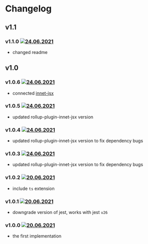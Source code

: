 # Changelog
## v1.1
### v1.1.0 [![24.06.2021](https://img.shields.io/date/1624564780)](https://github.com/d8corp/innet-jest/tree/v1.1.0)
- changed readme
## v1.0
### v1.0.6 [![24.06.2021](https://img.shields.io/date/1624562966)](https://github.com/d8corp/innet-jest/tree/v1.0.6)
- connected [innet-jsx](https://www.npmjs.com/package/innet-jsx)
### v1.0.5 [![24.06.2021](https://img.shields.io/date/1624490960)](https://github.com/d8corp/innet-jest/tree/v1.0.5)
- updated rollup-plugin-innet-jsx version
### v1.0.4 [![24.06.2021](https://img.shields.io/date/1624490057)](https://github.com/d8corp/innet-jest/tree/v1.0.4)
- updated rollup-plugin-innet-jsx version to fix dependency bugs
### v1.0.3 [![24.06.2021](https://img.shields.io/date/1624487662)](https://github.com/d8corp/innet-jest/tree/v1.0.3)
- updated rollup-plugin-innet-jsx version to fix dependency bugs
### v1.0.2 [![20.06.2021](https://img.shields.io/date/1624206694)](https://github.com/d8corp/innet-jest/tree/v1.0.2)
- include `ts` extension
### v1.0.1 [![20.06.2021](https://img.shields.io/date/1624204895)](https://github.com/d8corp/innet-jest/tree/v1.0.1)
- downgrade version of jest, works with jest `v26`
### v1.0.0 [![20.06.2021](https://img.shields.io/date/1624195038)](https://github.com/d8corp/innet-jest/tree/v1.0.0)
- the first implementation
